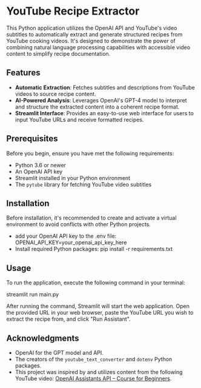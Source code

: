 # YouTube Recipe Extractor

This Python application utilizes the OpenAI API and YouTube's video subtitles to automatically extract and generate structured recipes from YouTube cooking videos. It's designed to demonstrate the power of combining natural language processing capabilities with accessible video content to simplify recipe documentation.

## Features

- **Automatic Extraction**: Fetches subtitles and descriptions from YouTube videos to source recipe content.
- **AI-Powered Analysis**: Leverages OpenAI's GPT-4 model to interpret and structure the extracted content into a coherent recipe format.
- **Streamlit Interface**: Provides an easy-to-use web interface for users to input YouTube URLs and receive formatted recipes.

## Prerequisites

Before you begin, ensure you have met the following requirements:
- Python 3.6 or newer
- An OpenAI API key
- Streamlit installed in your Python environment
- The `pytube` library for fetching YouTube video subtitles


## Installation

Before installation, it's recommended to create and activate a virtual environment to avoid conflicts with other Python projects.

- add your OpenAI API key to the .env file: OPENAI_API_KEY=your_openai_api_key_here
- Install required Python packages: pip install -r requirements.txt

## Usage

To run the application, execute the following command in your terminal:

streamlit run main.py

After running the command, Streamlit will start the web application. Open the provided URL in your web browser, paste the YouTube URL you wish to extract the recipe from, and click "Run Assistant".

## Acknowledgments

- OpenAI for the GPT model and API.
- The creators of the `youtube_text_converter` and `dotenv` Python packages.
- This project was inspired by and utilizes content from the following YouTube video: [OpenAI Assistants API – Course for Beginners](https://www.youtube.com/watch?v=qHPonmSX4Ms&pp=ygUTZnJlZWNvZGVjYW1wIG9wZW5haQ%3D%3D).
